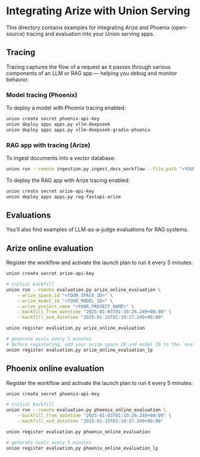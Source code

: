 # Integrating Arize with Union Serving

This directory contains examples for integrating Arize and Phoenix (open-source) tracing and evaluation into your Union serving apps.

## Tracing

Tracing captures the flow of a request as it passes through various components of an LLM or RAG app — helping you debug and monitor behavior.

### Model tracing (Phoenix)

To deploy a model with Phoenix tracing enabled:

```bash
union create secret phoenix-api-key
union deploy apps apps.py vllm-deepseek
union deploy apps apps.py vllm-deepseek-gradio-phoenix
```

### RAG app with tracing (Arize)

To ingest documents into a vector database:

```bash
union run --remote ingestion.py ingest_docs_workflow --file_path "<YOUR_FILE>"
```

To deploy the RAG app with Arize tracing enabled:

```bash
union create secret arize-api-key
union deploy apps apps.py rag-fastapi-arize
```

## Evaluations

You'll also find examples of LLM-as-a-judge evaluations for RAG systems.

## Arize online evaluation

Register the workflow and activate the launch plan to run it every 5 minutes:

```bash
union create secret arize-api-key

# initial backfill
union run --remote evaluation.py arize_online_evaluation \
    --arize_space_id "<YOUR_SPACE_ID>" \
    --arize_model_id "<YOUR_MODEL_ID>" \
    --arize_project_name "<YOUR_PROJECT_NAME>" \
    --backfill_from_datetime "2025-01-03T01:10:26.249+00:00" \
    --backfill_end_datetime "2025-01-15T01:19:27.249+00:00"

union register evaluation.py arize_online_evaluation

# generate evals every 5 minutes
# before registering, add your arize space ID and model ID to the `evaluation.py` file
union register evaluation.py arize_online_evaluation_lp
```

## Phoenix online evaluation

Register the workflow and activate the launch plan to run it every 5 minutes:

```bash
union create secret phoenix-api-key

# initial backfill
union run --remote evaluation.py phoenix_online_evaluation \
    --backfill_from_datetime "2025-01-03T01:10:26.249+00:00" \
    --backfill_end_datetime "2025-01-15T01:19:27.249+00:00"

union register evaluation.py phoenix_online_evaluation

# generate evals every 5 minutes
union register evaluation.py phoenix_online_evaluation_lp
```
